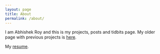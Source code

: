 ```yaml
---
layout: page
title: About
permalink: /about/
---
```

I am Abhishek Roy and this is my projects, posts and tidbits page.
My older page with previous projects is [here](https://www.ocf.berkeley.edu/~abhishek/).

My [resume](/assets/docs/Abhishek_Roy_Resume.pdf).